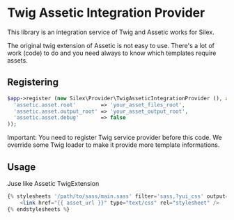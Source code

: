 # Twig Assetic Integration Provider

This library is an integration service of Twig and Assetic works for Silex.

The original twig extension of Assetic is not easy to use. There's a lot of work (code) to do and you need always to know which templates require assets.

## Registering

```php
$app->register (new Silex\Provider\TwigAsseticIntegrationProvider (), array (
  'assetic.asset.root'        => 'your_asset_files_root',
  'assetic.asset.output_root' => 'your_asset_output_root',
  'assetic.asset.debug'       => false
));
```

Important: You need to register Twig service provider before this code. We override some Twig loader to make it provide more template informations.

## Usage

Juse like Assetic TwigExtension

```php
{% stylesheets '/path/to/sass/main.sass' filter='sass,?yui_css' output='css/all.css' %}
    <link href="{{ asset_url }}" type="text/css" rel="stylesheet" />
{% endstylesheets %}
```